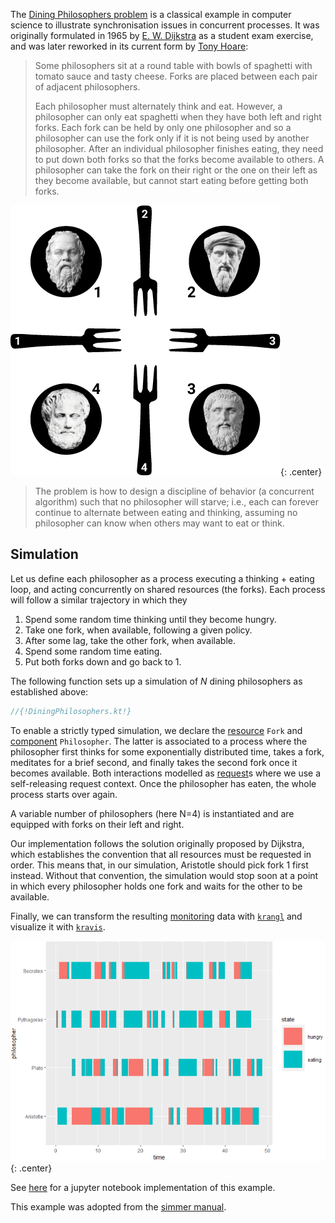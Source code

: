 
The [Dining Philosophers problem](https://en.wikipedia.org/wiki/Dining_philosophers_problem) is a classical example in computer science to illustrate synchronisation issues in concurrent processes. It was originally formulated in 1965 by [E. W. Dijkstra](https://en.wikipedia.org/wiki/Edsger_W._Dijkstra) as a student exam exercise, and was later reworked in its current form by [Tony Hoare](https://en.wikipedia.org/wiki/Tony_Hoare):

> Some philosophers sit at a round table with bowls of spaghetti with tomato sauce and tasty cheese. Forks are placed between each pair of adjacent philosophers.
>
> Each philosopher must alternately think and eat. However, a philosopher can only eat spaghetti when they have both left and right forks. Each fork can be held by only one philosopher and so a philosopher can use the fork only if it is not being used by another philosopher. After an individual philosopher finishes eating, they need to put down both forks so that the forks become available to others. A philosopher can take the fork on their right or the one on their left as they become available, but cannot start eating before getting both forks.

![Dining Philosophers, with $N=4$.](philosophers.png){: .center}

> The problem is how to design a discipline of behavior (a concurrent algorithm) such that no philosopher will starve; i.e., each can forever continue to alternate between eating and thinking, assuming no philosopher can know when others may want to eat or think.

## Simulation

Let us define each philosopher as a process executing a thinking + eating loop, and acting concurrently on shared resources (the forks). Each process will follow a similar trajectory in which they

1. Spend some random time thinking until they become hungry.
2. Take one fork, when available, following a given policy.
3. After some lag, take the other fork, when available.
4. Spend some random time eating.
5. Put both forks down and go back to 1.

The following function sets up a simulation of $N$ dining philosophers as established above:

```kotlin
//{!DiningPhilosophers.kt!}
```

To enable a strictly typed simulation, we declare the [resource](../resource.md) `Fork` and [component](../component.md) `Philosopher`. The latter is associated to a process where the philosopher first thinks for some exponentially distributed time, takes a fork, meditates for a brief second, and finally takes the second fork once it becomes available. Both interactions modelled as [request](../component.md#request)s where we use a self-releasing request context. Once the philosopher has eaten, the whole process starts over again.

A variable number of philosophers (here N=4) is instantiated and are equipped with forks on their left and right.

<!--With the simplest algorithm, each philosopher would take, for example, the right fork first and then the left one. But it is easy to see that this policy may result in starvation:-->

<!--```{r, message=FALSE}-->
<!--fork_seq <- list(-->
<!--  Socrates   = c(1, 2),-->
<!--  Pythagoras = c(2, 3),-->
<!--  Plato      = c(3, 4),-->
<!--  Aristotle  = c(4, 1)-->
<!--)-->
<!--simulate(fork_seq, time=50) %>%-->
<!--  print() %>%-->
<!--  philosophers_gantt() + theme_bw()-->
<!--```-->

Our implementation follows the solution originally proposed by Dijkstra, which establishes the convention that all resources must be requested in order. This means that, in our simulation, Aristotle should pick fork 1 first instead. Without that convention, the simulation would stop soon at a point in which every philosopher holds one fork and waits for the other to be available.

<!--```{r, message=FALSE}-->
<!--fork_seq$Aristotle <- rev(fork_seq$Aristotle)-->
<!--simulate(fork_seq, time=50) %>%-->
<!--  print() %>%-->
<!--  philosophers_gantt() + theme_bw()-->
<!--```-->

Finally, we can transform the resulting [monitoring](../monitors.md) data with [`krangl`](http://holgerbrandl.github.io/krangl/) and visualize it with [`kravis`](https://github.com/holgerbrandl/kravis).

![](spaghetti_time.png){: .center}


See [here](https://github.com/holgerbrandl/kalasim/blob/master/simulations/notebooks/dining.ipynb) for a jupyter notebook implementation of this example.

This example was adopted from the [simmer manual](https://r-simmer.org/articles/simmer-08-philosophers.html).

<!--!!! note-->
<!--    -->
<!--    The implemented fork selection policy \*will\* result in starvation, -->
<!--    For some seeds and for some finite periods of time, \*may not\* result in  -->
<!--    starvation. But if you run any seed for a long time, it \*will\*  -->
<!--    eventually result in starvation. -->
